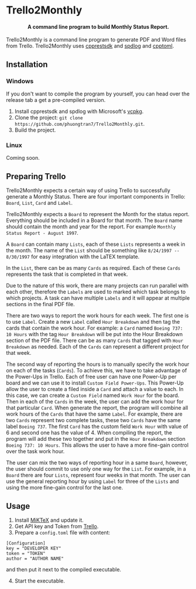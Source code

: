 # Trello2Monthly
<h4 align="center">A command line program to build Monthly Status Report.</h4>

Trello2Monthly is a command line program to generate PDF and Word files from Trello. Trello2Monthly uses <a href="https://github.com/Microsoft/cpprestsdk">cpprestsdk</a> and <a href="https://github.com/gabime/spdlog">spdlog</a> and <a href="https://github.com/skystrife/cpptoml">cpptoml</a>.

## Installation
### Windows
If you don't want to compile the program by yourself, you can head over the release tab a get a pre-compiled version.

1. Install cpprestsdk and spdlog with Microsoft's <a href="https://github.com/Microsoft/vcpkg">vcpkg</a>.
2. Clone the project: `git clone https://github.com/phuongtran7/Trello2Monthly.git`.
3. Build the project.

### Linux
Coming soon.

## Preparing Trello
Trello2Monthly expects a certain way of using Trello to successfully generate a Monthly Status. There are four important components in Trello: `Board`, `List`, `Card` and `Label`.

Trello2Monthly expects a `Board` to represent the Month for the status report. Everything should be included in a Board for that month. The `Board` name should contain the month and year for the report. For example `Monthly Status Report - August 1997`. 

A `Board` can contain many `Lists`, each of these `Lists` represents a week in the month. The name of the `List` should be something like `8/24/1997 -- 8/30/1997` for easy integration with the LaTEX template.

In the `List`, there can be as many `Cards` as required. Each of these `Cards` represents the task that is completed in that week.

Due to the nature of this work, there are many projects can run parallel with each other, therefore the `Labels` are used to marked which task belongs to which projects. A task can have multiple `Labels` and it will appear at multiple sections in the final PDF file.

There are two ways to report the work hours for each week. The first one is to use `Label`. Create a new `Label` called `Hour Breakdown` and then tag the cards that contain the work hour. For example: a `Card` named `Boeing 737: 10 Hours` with the tag `Hour Breakdown` will be put into the Hour Breakdown section of the PDF file. There can be as many `Cards` that tagged with `Hour Breakdown` as needed. Each of the `Cards` can represent a different project for that week.

The second way of reporting the hours is to manually specify the work hour on each of the tasks (`Cards`). To achieve this, we have to take advantage of the Power-Ups in Trello. Each of free user can have one Power-Up per board and we can use it to install `Custom Field Power-Ups`. This Power-Up allow the user to create a filed inside a `Card` and attach a value to each. In this case, we can create a `Custom Field` named `Work Hour` for the board. Then in each of the `Cards` in the week, the user can add the work hour for that particular `Card`. When generate the report, the program will combine all work hours of the `Cards` that have the same `Label`. For example, there are two `Cards` represent two complete tasks, these two `Cards` have the same label `Boeing 737`. The first `Card` has the custom field `Work Hour` with value of 6 and second one has the value of 4. When compiling the report, the program will add these two together and put in the `Hour Breakdown` section `Boeing 737: 10 Hours`. This allows the user to have a more fine-gain control over the task work hour.

The user can mix the two ways of reporting hour in a same `Board`, however, the user should commit to use only one way for the `List`. For example, in a `Board` there are four `Lists`, represent four weeks in that month. The user can use the general reporting hour by using `Label` for three of the `Lists` and using the more fine-gain control for the last one.

## Usage
1. Install <a href="https://miktex.org/">MiKTeX</a> and update it.
2. Get API key and Token from <a href="https://developers.trello.com/docs/api-introduction">Trello</a>.
3. Prepare a `config.toml` file with content:
```
[Configuration]
key = "DEVELOPER KEY"
token = "TOKEN"
author = "AUTHOR NAME"
```
and then put it next to the compiled executable.

4. Start the executable.